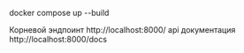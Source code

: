 docker compose up --build

Корневой эндпоинт http://localhost:8000/
api документация http://localhost:8000/docs
